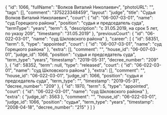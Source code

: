 {
    "id": 1066,
    "fullName": "Волков Виталий Николаевич",
    "photoURL": "",
    "tags": [],
    "comment": "375223348459",
    "layout": "judge",
    "title": "Судья Волков Виталий Николаевич",
    "court": {
        "id": "06-007-03-01",
        "name": "суд Горецкого района",
        "position": "судья и председатель суда",
        "termType": "years",
        "term": 5,
        "description": "c 31.05.2019, на срок 5 лет, по указу 209",
        "timestamp": "31.05.2019"
    },
    "previousCourt": {
        "id": "06-022-03-01",
        "name": "суд Шкловского района"
    },
    "career": [
        {
            "id": 58351,
            "term": 5,
            "type": "appointed",
            "court": {
                "id": "06-007-03-01",
                "name": "суд Горецкого района"
            },
            "extra": [],
            "comment": "",
            "house_id": "06-007-03-01",
            "judge_id": 1066,
            "position": "судья и председатель суда",
            "term_type": "years",
            "timestamp": "2019-05-31",
            "decree_number": "209"
        },
        {
            "id": 58352,
            "term": null,
            "type": "released",
            "court": {
                "id": "06-022-03-01",
                "name": "суд Шкловского района"
            },
            "extra": [],
            "comment": "",
            "house_id": "06-022-03-01",
            "judge_id": 1066,
            "position": "судья и председатель суда",
            "term_type": "",
            "timestamp": "2019-05-31",
            "decree_number": "209"
        },
        {
            "id": 1970,
            "term": 5,
            "type": "appointed",
            "court": {
                "id": "06-022-03-01",
                "name": "суд Шкловского района"
            },
            "extra": {
                "judge_id": 3563
            },
            "comment": "",
            "house_id": "06-022-03-01",
            "judge_id": 1066,
            "position": "судья",
            "term_type": "years",
            "timestamp": "2008-04-18",
            "decree_number": "215"
        }
    ]
}